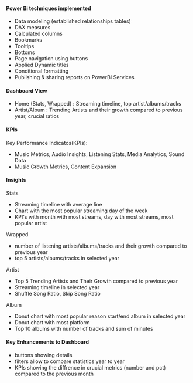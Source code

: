 
#### Power Bi techniques implemented

- Data modeling (established relationships tables)
- DAX measures
- Calculated columns
- Bookmarks
- Tooltips
- Bottoms
- Page navigation using buttons
- Applied Dynamic titles
- Conditional formatting 
- Publishing & sharing reports on PowerBI Services
#### Dashboard View

- Home (Stats, Wrapped) : Streaming timeline, top artist/albums/tracks
- Artist/Album : Trending Artists and their growth compared to previous year, crucial ratios

#### KPIs
Key Performance Indicatos(KPIs):


- Music Metrics, Audio Insights, Listening Stats, Media Analytics, Sound Data
- Music Growth Metrics, Content Expansion


#### Insights
Stats

- Streaming timeline with average line
- Chart with the most popular streaming day of the week
- KPI's with month with most streams, day with most streams, most popular artist

Wrapped

- number of listening artists/albums/tracks and their growth compared to previous year
- top 5 artists/albums/tracks in selected year

Artist

- Top 5 Trending Artists and Their Growth compared to previous year
- Streaming timeline in selected year
- Shuffle Song Ratio, Skip Song Ratio 

Album

- Donut chart with most popular reason start/end album in selected year 
- Donut chart with most platform
- Top 10 albums with number of tracks and sum of minutes


#### Key Enhancements to Dashboard

- buttons showing details
- filters allow to compare statistics year to year 
- KPIs showing the diffrence in crucial metrics (number and pct) compared to the previous month

